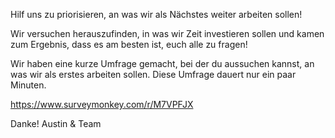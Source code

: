 Hilf uns zu priorisieren, an was wir als Nächstes weiter arbeiten sollen!

Wir versuchen herauszufinden, in was wir Zeit investieren sollen und kamen zum Ergebnis, dass es am besten ist, euch alle zu fragen!

Wir haben eine kurze Umfrage gemacht, bei der du aussuchen kannst, an was wir als erstes arbeiten sollen. Diese Umfrage dauert nur ein paar Minuten.

https://www.surveymonkey.com/r/M7VPFJX

Danke! Austin & Team